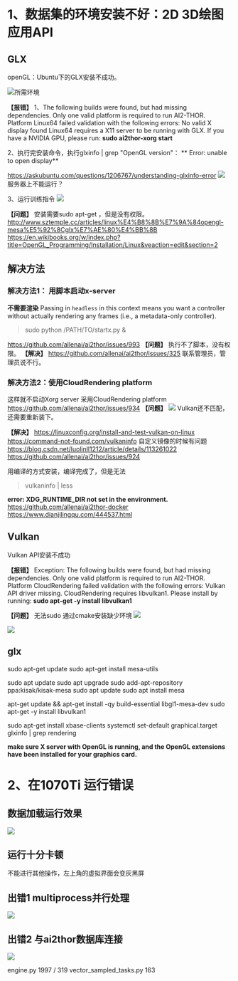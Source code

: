 # 1、数据集的环境安装不好：2D 3D绘图应用API

## GLX 
openGL：Ubuntu下的GLX安装不成功。

![所需环境](https://raw.githubusercontent.com/LIUQI-creat/pic/main/require.jpg)

**【报错】**
1、The following builds were found, but had missing dependencies. Only one valid platform is required to run AI2-THOR.
Platform Linux64 failed validation with the following errors: No valid X display found
  Linux64 requires a X11 server to be running with GLX. If you have a NVIDIA GPU, please run: **sudo ai2thor-xorg start**

2、执行完安装命令，执行glxinfo | grep "OpenGL version"：
** Error: unable to open display**

https://askubuntu.com/questions/1206767/understanding-glxinfo-error
![](https://raw.githubusercontent.com/LIUQI-creat/pic/main/20221104100813.png)
服务器上不能运行？

3、运行训练指令
![](https://raw.githubusercontent.com/LIUQI-creat/pic/main/20221104102343.png)

**【问题】**
安装需要sudo apt-get ，但是没有权限。
http://www.sztemple.cc/articles/linux%E4%B8%8B%E7%9A%84opengl-mesa%E5%92%8Cglx%E7%AE%80%E4%BB%8B
https://en.wikibooks.org/w/index.php?title=OpenGL_Programming/Installation/Linux&veaction=edit&section=2

##  解决方法
### 解决方法1： 用脚本启动x-server
**不需要渲染**
Passing in `headless` in this context means you want a controller without actually rendering any frames (i.e., a metadata-only controller).

> sudo python /PATH/TO/startx.py &

https://github.com/allenai/ai2thor/issues/993
**【问题】**
执行不了脚本，没有权限。
**【解决】**
https://github.com/allenai/ai2thor/issues/325
联系管理员，管理员说不行。

### 解决方法2：使用CloudRendering platform
这样就不启动Xorg server
采用CloudRendering platform
https://github.com/allenai/ai2thor/issues/934
**【问题】**
![](https://raw.githubusercontent.com/LIUQI-creat/pic/main/20221104115444.png)
Vulkan还不匹配，还需要重新装下。

**【解决】**
https://linuxconfig.org/install-and-test-vulkan-on-linux
https://command-not-found.com/vulkaninfo
自定义镜像的时候有问题
https://blog.csdn.net/luolinll1212/article/details/113261022
https://github.com/allenai/ai2thor/issues/924

用编译的方式安装，编译完成了，但是无法

> vulkaninfo | less

**error: XDG_RUNTIME_DIR not set in the environment.**
https://github.com/allenai/ai2thor-docker
https://www.dianjilingqu.com/444537.html

## Vulkan
Vulkan API安装不成功

**【报错】**
Exception: The following builds were found, but had missing dependencies. Only one valid platform is required to run AI2-THOR.
Platform CloudRendering failed validation with the following errors: Vulkan API driver missing.
  CloudRendering requires libvulkan1. Please install by running: **sudo apt-get -y install libvulkan1**

**【问题】**
无法sudo
通过cmake安装缺少环境
![](https://raw.githubusercontent.com/LIUQI-creat/pic/main/20221028111015.png)


![](https://raw.githubusercontent.com/LIUQI-creat/pic/main/20221101143106.png)


## glx
sudo apt-get update
sudo apt-get install mesa-utils

sudo apt update
sudo apt upgrade
sudo add-apt-repository ppa:kisak/kisak-mesa
sudo apt update
sudo apt install mesa

apt-get update && apt-get install -qy build-essential libgl1-mesa-dev
sudo apt-get -y install libvulkan1

sudo apt-get install xbase-clients
systemctl set-default graphical.target
glxinfo | grep rendering


**make sure X server with OpenGL is running, and the OpenGL extensions have been installed for your graphics card.**


# 2、在1070Ti 运行错误
## 数据加载运行效果
![](https://raw.githubusercontent.com/LIUQI-creat/pic/main/%E5%BE%AE%E4%BF%A1%E5%9B%BE%E7%89%87_20221103200240.jpg)
## 运行十分卡顿
不能进行其他操作，左上角的虚拟界面会变灰黑屏
## 出错1  multiprocess并行处理
![](https://raw.githubusercontent.com/LIUQI-creat/pic/main/20221103195751.png)
## 出错2  与ai2thor数据库连接
![](https://raw.githubusercontent.com/LIUQI-creat/pic/main/1bfa04b032597b2d95755d1d6fe1afe.jpg)








engine.py    1997      / 319
vector_sampled_tasks.py           163


<!--stackedit_data:
eyJoaXN0b3J5IjpbMTExMzE0OTgzMCwtNDkzMTIyMTQ3LC0xMD
g0ODkzMTY4LC0xMzA5MzY3OTY1LC0xNzMwOTM3MzQxLDI1NTM5
NjY1MSwtODQ3MzI4MDEyLC0xMTUyOTg1NjYsLTY5NzkxMjAyMy
wtMTEyNTQwNjE2NiwtNTM1OTM5NDU1LC0xODQ5MjM2MDAzLDE5
MzA1MzUyMjMsNzUyNjU5MjYxLDE1ODU3NzczNDMsMTQ3MDUzNz
QxNywyMTIwMzg5OTcxLDUyOTg5MTcyOCwtMTg3MjA2MDYzNCwx
NjczOTgzMDEwXX0=
-->